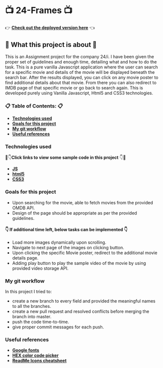 # :tv: 24-Frames :tv:

:point_right: **[Check out the deployed version here](https://samuru-portfolio.netlify.com/)** :point_left:

## :loudspeaker: What this project is about :loudspeaker:

This is an Assignment project for the company 24/i. I have been given the proper set of guidelines and enough time, detailing what and how to do the task. This is a pure vanilla Javascript application where the user can search for a specific movie and details of the movie will be displayed beneath the search bar. After the results displayed, you can click on any movie poster to find additional details about that movie. From there you can also redirect to IMDB page of that specific movie or go back to search again. This is developed purely using Vanilla Javascript, Html5 and CSS3 technologies.

### :clipboard: Table of Contents: :clipboard:

* **[Technologies used](https://github.com/amuru0S/24-Frames/blob/master/README.md#technologies-used)**
* **[Goals for this project](https://github.com/amuru0S/24-Frames/blob/master/README.md#goals-for-this-project)**
* **[My git workflow](https://github.com/amuru0S/24-Frames/blob/master/README.md#my-git-workflow)**
* **[Useful references](https://github.com/amuru0S/24-Frames/blob/master/README.md#useful-references)**

### Technologies used 

:eyes::point_down:**Click links to view some sample code in this project** :point_down::eyes:

* **[JS](https://github.com/amuru0S/24-Frames/blob/master/JS/search.js)**
* **[html5](https://github.com/amuru0S/24-Frames/blob/master/index.html)**
* **[CSS3](https://github.com/amuru0S/24-Frames/blob/master/CSS/search.css)**

### Goals for this project

* Upon searching for the movie, able to fetch movies from the provided OMDB API.
* Design of the page should be appropriate as per the provided guidelines.
#### :point_down: If additional time left, below tasks can be implemented :point_down:
* Load more images dynamically upon scrolling.
* Navigate to next page of the images on clicking button.
* Upon clicking the specific Movie poster, redirect to the additional movie details page.
* Adding play button to play the sample video of the movie by using provided video storage API.

### My git workflow

In this project I tried to:

* create a new branch to every field and provided the meaningful names to all the branches.
* create a new pull request and resolved conflicts before merging the branch into master.
* push the code time-to-time.
* give proper commit messages for each push.

### Useful references

* **[Google fonts](https://fonts.google.com/)**
* **[HEX color code picker](https://flatuicolors.com/)**
* **[ReadMe Icons cheatsheet](https://www.webfx.com/tools/emoji-cheat-sheet/)**
